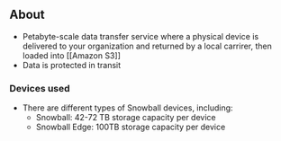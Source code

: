 
## About
- Petabyte-scale data transfer service where a physical device is delivered to your organization and returned by a local carrirer, then loaded into [[Amazon S3]]
- Data is protected in transit

### Devices used
- There are different types of Snowball devices, including:
	- Snowball: 42-72 TB storage capacity per device
	- Snowball Edge: 100TB storage capacity per device